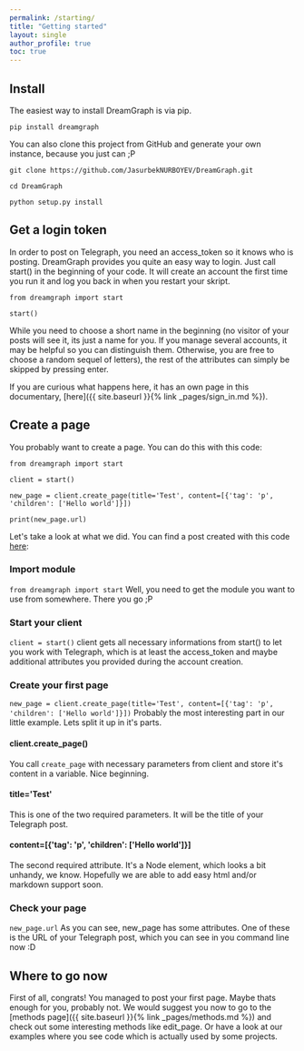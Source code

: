 ```yaml
---
permalink: /starting/
title: "Getting started"
layout: single
author_profile: true
toc: true
---
```

## Install

The easiest way to install DreamGraph is via pip.

`pip install dreamgraph`

You can also clone this project from GitHub and generate your own instance, because you just can ;P
```
git clone https://github.com/JasurbekNURBOYEV/DreamGraph.git

cd DreamGraph

python setup.py install
```

## Get a login token

In order to post on Telegraph, you need an access_token so it knows who is posting. DreamGraph provides you quite an easy way to login. Just call start() in the beginning of your code. It will create an account the first time you run it and log you back in when you restart your skript.

```
from dreamgraph import start

start()
```

While you need to choose a short name in the beginning (no visitor of your posts will see it, its just a name for you. If you manage several accounts, it may be helpful so you can distinguish them. Otherwise, you are free to choose a random sequel of letters), the rest of the attributes can simply be skipped by pressing enter. 

If you are curious what happens here, it has an own page in this documentary, [here]({{ site.baseurl }}{% link _pages/sign_in.md %}).

## Create a page

You probably want to create a page. You can do this with this code:

```
from dreamgraph import start

client = start()

new_page = client.create_page(title='Test', content=[{'tag': 'p', 'children': ['Hello world']}])

print(new_page.url)
```

Let's take a look at what we did. You can find a post created with this code [here](http://telegra.ph/Test-06-18-27):

### Import module
`from dreamgraph import start`
Well, you need to get the module you want to use from somewhere. There you go ;P

### Start your client
`client = start()`
client gets all necessary informations from start() to let you work with Telegraph, which is at least the access_token and maybe additional attributes you provided during the account creation.

### Create your first page
`new_page = client.create_page(title='Test', content=[{'tag': 'p', 'children': ['Hello world']}])`
Probably the most interesting part in our little example. Lets split it up in it's parts.

#### client.create_page()

You call `create_page` with necessary parameters from client and store it's content in a variable. Nice beginning.

#### title='Test'

This is one of the two required parameters. It will be the title of your Telegraph post. 

#### content=[{'tag': 'p', 'children': ['Hello world']}]

The second required attribute. It's a Node element, which looks a bit unhandy, we know. Hopefully we are able to add easy html and/or markdown support soon.

### Check your page
`new_page.url`
As you can see, new_page has some attributes. One of these is the URL of your Telegraph post, which you can see in you command line now :D

## Where to go now

First of all, congrats! You managed to post your first page. Maybe thats enough for you, probably not. We would suggest you now to go to the [methods page]({{ site.baseurl }}{% link _pages/methods.md %}) and check out some interesting methods like edit_page. Or have a look at our examples where you see code which is actually used by some projects.
